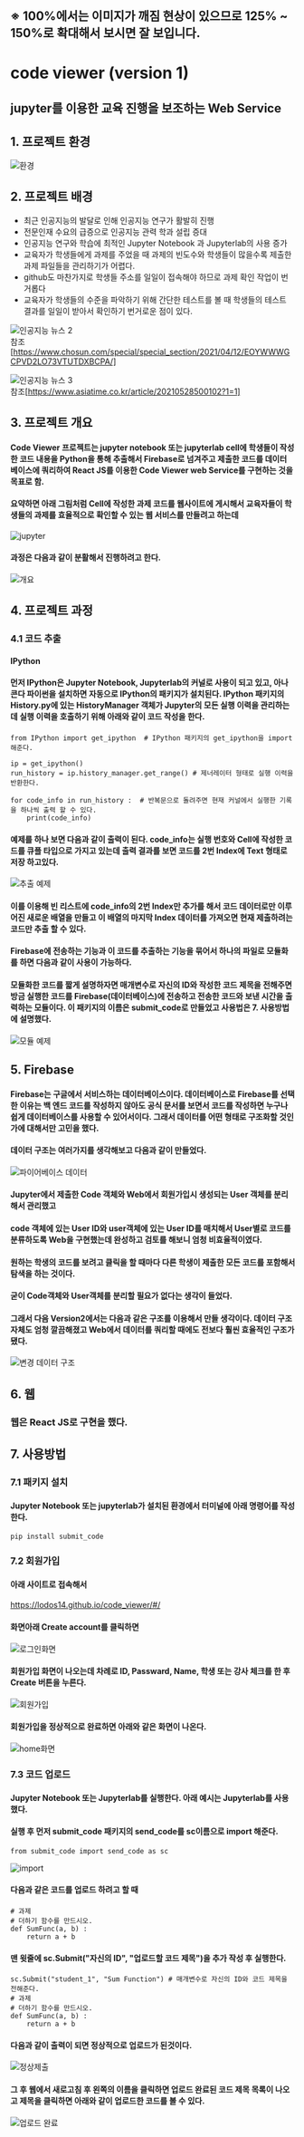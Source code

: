 ## ※ 100%에서는 이미지가 깨짐 현상이 있으므로 125% ~ 150%로 확대해서 보시면 잘 보입니다.

# code viewer (version 1)
## jupyter를 이용한 교육 진행을 보조하는 Web Service

## 1. 프로젝트 환경
![환경](https://user-images.githubusercontent.com/81665608/132830954-663772c8-17d5-4132-9681-51c2b4c64261.png)

## 2. 프로젝트 배경
- 최근 인공지능의 발달로 인해 인공지능 연구가 활발히 진행
- 전문인재 수요의 급증으로 인공지능 관력 학과 설립 증대
- 인공지능 연구와 학습에 최적인 Jupyter Notebook 과 Jupyterlab의 사용 증가
- 교육자가 학생들에게 과제를 주었을 때 과제의 빈도수와 학생들이 많을수록 제출한 과제 파일들을 관리하기가 어렵다.
- github도 마찬가지로 학생들 주소를 일일이 접속해야 하므로 과제 확인 작업이 번거롭다
- 교육자가 학생들의 수준을 파악하기 위해 간단한 테스트를 볼 때 학생들의 테스트 결과를 일일이 받아서 확인하기 번거로운 점이 있다.

![인공지능 뉴스 2](https://user-images.githubusercontent.com/81665608/132664981-3f4cc865-bb8c-4193-9d9d-378012eeac30.png)<br>
참조[https://www.chosun.com/special/special_section/2021/04/12/EOYWWWGCPVD2LO73VTUTDXBCPA/]

![인공지능 뉴스 3](https://user-images.githubusercontent.com/81665608/132664988-3eb38aa0-75cb-439a-a448-a2a068afcf34.png)<br>
참조[https://www.asiatime.co.kr/article/20210528500102?1=1]

## 3. 프로젝트 개요
#### Code Viewer 프로젝트는 jupyter notebook 또는 jupyterlab cell에 학생들이 작성한 코드 내용을 Python을 통해 추출해서 Firebase로 넘겨주고 제출한 코드를 데이터 베이스에 쿼리하여 React JS를 이용한 Code Viewer web Service를 구현하는 것을 목표로 함.

#### 요약하면 아래 그림처럼 Cell에 작성한 과제 코드를 웹사이트에 게시해서 교육자들이 학생들의 과제를 효율적으로 확인할 수 있는 웹 서비스를 만들려고 하는데
![jupyter](https://user-images.githubusercontent.com/81665608/132947612-9560b2a8-3d1f-4f34-8334-a519cb99e2e5.png)

#### 과정은 다음과 같이 분활해서 진행하려고 한다.
![개요](https://user-images.githubusercontent.com/81665608/132974155-2ffc659e-8845-4e79-aef5-9db6bc094cbd.png)



## 4. 프로젝트 과정
### 4.1 코드 추출
#### IPython
#### 먼저 IPython은 Jupyter Notebook, Jupyterlab의 커널로 사용이 되고 있고, 아나콘다 파이썬을 설치하면 자동으로 IPython의 패키지가 설치된다. IPython 패키지의 History.py에 있는 HistoryManager 객체가 Jupyter의 모든 실행 이력을 관리하는데 실행 이력을 호출하기 위해 아래와 같이 코드 작성을 한다.

    from IPython import get_ipython  # IPython 패키지의 get_ipython을 import해준다.
    
    ip = get_ipython() 
    run_history = ip.history_manager.get_range() # 제너레이터 형태로 실행 이력을 반환한다.  
    
    for code_info in run_history :  # 반복문으로 돌려주면 현재 커널에서 실행한 기록을 하나씩 출력 할 수 있다.
        print(code_info)

#### 예제를 하나 보면 다음과 같이 출력이 된다. code_info는 실행 번호와 Cell에 작성한 코드를 큐플 타입으로 가지고 있는데 출력 결과를 보면 코드를 2번 Index에 Text 형태로 저장 하고있다. 
![추출 예제](https://user-images.githubusercontent.com/81665608/132984050-53a1415b-32b1-48a1-add0-8981b4881ad0.png)

#### 이를 이용해 빈 리스트에 code_info의 2번 Index만 추가를 해서 코드 데이터로만 이루어진 새로운 배열을 만들고 이 배열의 마지막 Index 데이터를 가져오면 현재 제출하려는 코드만 추출 할 수 있다.

#### Firebase에 전송하는 기능과 이 코드를 추출하는 기능을 묶어서 하나의 파일로 모듈화를 하면 다음과 같이 사용이 가능하다.
#### 모듈화한 코드를 짧게 설명하자면 매개변수로 자신의 ID와 작성한 코드 제목을 전해주면 방금 실행한 코드를 Firebase(데이터베이스)에 전송하고 전송한 코드와 보낸 시간을 출력하는 모듈이다. 이 패키지의 이름은 submit_code로 만들었고 사용법은 7. 사용방법에 설명했다.
![모듈 예제](https://user-images.githubusercontent.com/81665608/132989149-42a614b7-ae34-4d02-9d7f-3880a1d71a02.png)

## 5. Firebase
#### Firebase는 구글에서 서비스하는 데이터베이스이다. 데이터베이스로 Firebase를 선택한 이유는 백 엔드 코드를 작성하지 않아도 공식 문서를 보면서 코드를 작성하면 누구나 쉽게 데이터베이스를 사용할 수 있어서이다. 그래서 데이터를 어떤 형태로 구조화할 것인가에 대해서만 고민을 했다. 

#### 데이터 구조는 여러가지를 생각해보고 다음과 같이 만들었다.
![파이어베이스 데이터](https://user-images.githubusercontent.com/81665608/132989909-e672664d-d5b8-478f-83ba-11ba1f97120c.png)

#### Jupyter에서 제출한 Code 객체와 Web에서 회원가입시 생성되는 User 객체를 분리해서 관리했고
#### code 객체에 있는 User ID와 user객체에 있는 User ID를 매치해서 User별로 코드를 분류하도록 Web을 구현했는데 완성하고 검토를 해보니 엄청 비효율적이였다.
#### 원하는 학생의 코드를 보려고 클릭을 할 때마다 다른 학생이 제출한 모든 코드를 포함해서 탐색을 하는 것이다.
#### 굳이 Code객체와 User객체를 분리할 필요가 없다는 생각이 들었다.


#### 그래서 다음 Version2에서는 다음과 같은 구조를 이용해서 만들 생각이다. 데이터 구조 자체도 엄청 깔끔해졌고 Web에서 데이터를 쿼리할 때에도 전보다 훨씬 효율적인 구조가 됐다.
![변경 데이터 구조](https://user-images.githubusercontent.com/81665608/132991516-d4bff623-bcb3-4747-bb62-2b8d5d3e63a8.png)

## 6. 웹
### 웹은 React JS로 구현을 했다.

## 7. 사용방법
### 7.1 패키지 설치
#### Jupyter Notebook 또는 jupyterlab가 설치된 환경에서 터미널에 아래 명령어를 작성한다.
    pip install submit_code
    
### 7.2 회원가입
#### 아래 사이트로 접속해서
https://lodos14.github.io/code_viewer/#/

#### 화면아래 Create account를 클릭하면
![로그인화면](https://user-images.githubusercontent.com/81665608/133462397-174eb84a-0a72-4267-8e80-8717c4acb9d0.png)

#### 회원가입 화면이 나오는데 차례로 ID, Passward, Name, 학생 또는 강사 체크를 한 후 Create 버튼을 누른다.
![회원가입](https://user-images.githubusercontent.com/81665608/133463567-badd2aef-5526-455a-81eb-8c9f8dfb58ec.png)

#### 회원가입을 정상적으로 완료하면 아래와 같은 화면이 나온다.
![home화면](https://user-images.githubusercontent.com/81665608/133465272-3eec15a0-57f7-41ee-b699-d8d060f863ca.png)

### 7.3 코드 업로드
#### Jupyter Notebook 또는 Jupyterlab를 실행한다. 아래 예시는 Jupyterlab를 사용했다.
#### 실행 후 먼저 submit_code 패키지의 send_code를 sc이름으로 import 해준다.
    from submit_code import send_code as sc
![import](https://user-images.githubusercontent.com/81665608/133467223-378f2b6e-9cd2-4e54-b468-3ed2243da55f.png)

#### 다음과 같은 코드를 업로드 하려고 할 때
    # 과제
    # 더하기 함수를 만드시오.
    def SumFunc(a, b) :
        return a + b

#### 맨 윗줄에 sc.Submit("자신의 ID", "업로드할 코드 제목")을 추가 작성 후 실행한다.
    sc.Submit("student_1", "Sum Function") # 매개변수로 자신의 ID와 코드 제목을 전해준다.
    # 과제
    # 더하기 함수를 만드시오.
    def SumFunc(a, b) :
        return a + b
        
#### 다음과 같이 출력이 되면 정상적으로 업로드가 된것이다.
![정상제출](https://user-images.githubusercontent.com/81665608/133473086-4a0fd776-c694-4af2-95af-bdadc5f34852.png)

#### 그 후 웹에서 새로고침 후 왼쪽의 이름을 클릭하면 업로드 완료된 코드 제목 목록이 나오고 제목을 클릭하면 아래와 같이 업로드한 코드를 볼 수 있다.
![업로드 완료](https://user-images.githubusercontent.com/81665608/133473699-33ca6b43-651b-46fd-b578-d9a5b8c76395.png)

